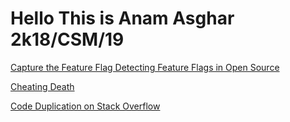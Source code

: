 # Hello This is Anam Asghar 2k18/CSM/19


 [Capture the Feature Flag Detecting Feature Flags in Open Source](./CapturetheFeatureFlagDetectingFeatureFlagsinOpenSource/readme.md)


 [Cheating Death](./CheatingDeath/readme.md)

 [Code Duplication on Stack Overflow](./CodeDuplicationOnStackOverflow/readme.md)